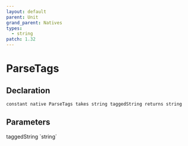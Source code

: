 ```yaml
---
layout: default
parent: Unit
grand_parent: Natives
types:
  - string
patch: 1.32
---
```


# ParseTags

## Declaration

```
constant native ParseTags takes string taggedString returns string
```

## Parameters
<dl>
  <dt>taggedString `string`</dt>
  <dd></dd>
</dl>